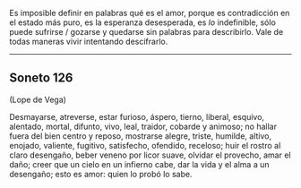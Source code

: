 Es imposible definir en palabras qué es el amor, porque es contradicción en el estado más puro, es la esperanza desesperada, es *lo* indefinible, sólo puede sufrirse / gozarse y quedarse sin palabras para describirlo. Vale de todas maneras vivir intentando descifrarlo.

---

## Soneto 126

(Lope de Vega)

Desmayarse, atreverse, estar furioso,
áspero, tierno, liberal, esquivo,
alentado, mortal, difunto, vivo,
leal, traidor, cobarde y animoso;
no hallar fuera del bien centro y reposo,
mostrarse alegre, triste, humilde, altivo,
enojado, valiente, fugitivo,
satisfecho, ofendido, receloso;
huir el rostro al claro desengaño,
beber veneno por licor suave,
olvidar el provecho, amar el daño;
creer que un cielo en un infierno cabe,
dar la vida y el alma a un desengaño;
esto es amor: quien lo probó lo sabe.
